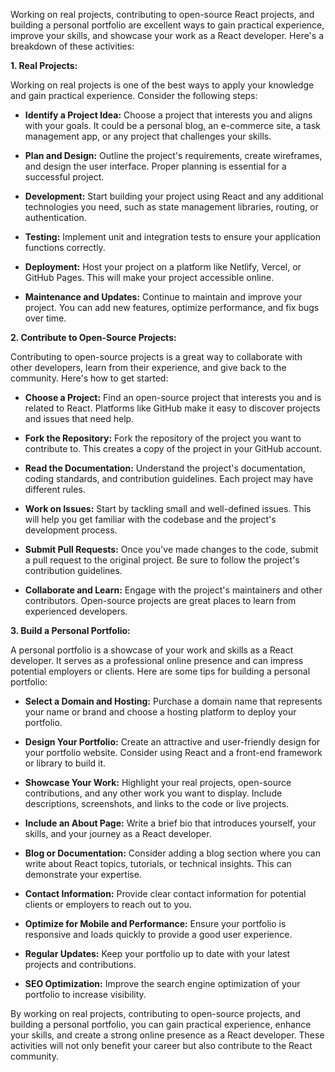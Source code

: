 Working on real projects, contributing to open-source React projects, and building a personal portfolio are excellent ways to gain practical experience, improve your skills, and showcase your work as a React developer. Here's a breakdown of these activities:

**1. Real Projects:**

Working on real projects is one of the best ways to apply your knowledge and gain practical experience. Consider the following steps:

- **Identify a Project Idea:** Choose a project that interests you and aligns with your goals. It could be a personal blog, an e-commerce site, a task management app, or any project that challenges your skills.

- **Plan and Design:** Outline the project's requirements, create wireframes, and design the user interface. Proper planning is essential for a successful project.

- **Development:** Start building your project using React and any additional technologies you need, such as state management libraries, routing, or authentication.

- **Testing:** Implement unit and integration tests to ensure your application functions correctly.

- **Deployment:** Host your project on a platform like Netlify, Vercel, or GitHub Pages. This will make your project accessible online.

- **Maintenance and Updates:** Continue to maintain and improve your project. You can add new features, optimize performance, and fix bugs over time.

**2. Contribute to Open-Source Projects:**

Contributing to open-source projects is a great way to collaborate with other developers, learn from their experience, and give back to the community. Here's how to get started:

- **Choose a Project:** Find an open-source project that interests you and is related to React. Platforms like GitHub make it easy to discover projects and issues that need help.

- **Fork the Repository:** Fork the repository of the project you want to contribute to. This creates a copy of the project in your GitHub account.

- **Read the Documentation:** Understand the project's documentation, coding standards, and contribution guidelines. Each project may have different rules.

- **Work on Issues:** Start by tackling small and well-defined issues. This will help you get familiar with the codebase and the project's development process.

- **Submit Pull Requests:** Once you've made changes to the code, submit a pull request to the original project. Be sure to follow the project's contribution guidelines.

- **Collaborate and Learn:** Engage with the project's maintainers and other contributors. Open-source projects are great places to learn from experienced developers.

**3. Build a Personal Portfolio:**

A personal portfolio is a showcase of your work and skills as a React developer. It serves as a professional online presence and can impress potential employers or clients. Here are some tips for building a personal portfolio:

- **Select a Domain and Hosting:** Purchase a domain name that represents your name or brand and choose a hosting platform to deploy your portfolio.

- **Design Your Portfolio:** Create an attractive and user-friendly design for your portfolio website. Consider using React and a front-end framework or library to build it.

- **Showcase Your Work:** Highlight your real projects, open-source contributions, and any other work you want to display. Include descriptions, screenshots, and links to the code or live projects.

- **Include an About Page:** Write a brief bio that introduces yourself, your skills, and your journey as a React developer.

- **Blog or Documentation:** Consider adding a blog section where you can write about React topics, tutorials, or technical insights. This can demonstrate your expertise.

- **Contact Information:** Provide clear contact information for potential clients or employers to reach out to you.

- **Optimize for Mobile and Performance:** Ensure your portfolio is responsive and loads quickly to provide a good user experience.

- **Regular Updates:** Keep your portfolio up to date with your latest projects and contributions.

- **SEO Optimization:** Improve the search engine optimization of your portfolio to increase visibility.

By working on real projects, contributing to open-source projects, and building a personal portfolio, you can gain practical experience, enhance your skills, and create a strong online presence as a React developer. These activities will not only benefit your career but also contribute to the React community.